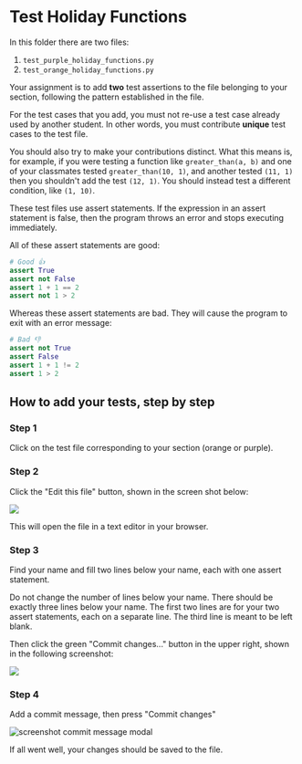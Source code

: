 # Test Holiday Functions

In this folder there are two files:

1. `test_purple_holiday_functions.py`
2. `test_orange_holiday_functions.py`

Your assignment is to add **two** test assertions to the file belonging to your
section, following the pattern established in the file.

For the test cases that you add, you must not re-use a test case already used by
another student. In other words, you must contribute **unique** test cases to
the test file. 

You should also try to make your contributions distinct. What this means is, for
example, if you were testing a function like `greater_than(a, b)` and one of your
classmates tested `greater_than(10, 1)`, and another tested `(11,
1)` then you shouldn't add the test `(12, 1)`. You should instead
test a different condition, like `(1, 10)`.

These test files use assert statements. If the expression in an assert statement
is false, then the program throws an error and stops executing immediately. 

All of these assert statements are good:

```py
# Good 👍
assert True
assert not False
assert 1 + 1 == 2
assert not 1 > 2
```

Whereas these assert statements are bad. They will cause the program to exit
with an error message:

```py
# Bad 👎
assert not True
assert False
assert 1 + 1 != 2
assert 1 > 2
```

## How to add your tests, step by step

### Step 1

Click on the test file corresponding to your section (orange or purple).

### Step 2

Click the "Edit this file" button, shown in the screen shot below:

![](https://github.com/gabalafou/zebracorn/assets/317883/4fecb852-a390-43fd-ada9-30c9b14ffc08)

This will open the file in a text editor in your browser.

### Step 3

Find your name and fill two lines below your name, each with one assert statement. 

Do not change the number of lines below your name. There should be exactly three 
lines below your name. The first two lines are for your two assert statements, 
each on a separate line. The third line is meant to be left blank.

Then click the green "Commit changes..." button in the upper right, shown in the 
following screenshot:

![](https://github.com/gabalafou/zebracorn/assets/317883/ea0bb76b-9e35-4522-bb34-f51813fcab83)

### Step 4

Add a commit message, then press "Commit changes"

![screenshot commit message modal](https://github.com/gabalafou/zebracorn/assets/317883/706b3e52-671c-4d7b-8662-8a8fce455b0e)

If all went well, your changes should be saved to the file.
